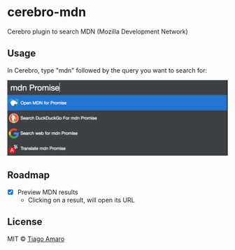 # cerebro-mdn

Cerebro plugin to search MDN (Mozilla Development Network)

## Usage

In Cerebro, type "mdn" followed by the query you want to search for:

![Sample](screenshot.png)

## Roadmap

- [x] Preview MDN results
    - Clicking on a result, will open its URL

## License

MIT © [Tiago Amaro](http://tiagoamaro.com.br)
